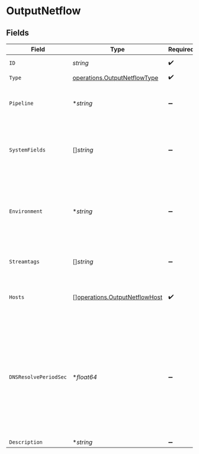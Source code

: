 # OutputNetflow


## Fields

| Field                                                                                                                                                                         | Type                                                                                                                                                                          | Required                                                                                                                                                                      | Description                                                                                                                                                                   |
| ----------------------------------------------------------------------------------------------------------------------------------------------------------------------------- | ----------------------------------------------------------------------------------------------------------------------------------------------------------------------------- | ----------------------------------------------------------------------------------------------------------------------------------------------------------------------------- | ----------------------------------------------------------------------------------------------------------------------------------------------------------------------------- |
| `ID`                                                                                                                                                                          | *string*                                                                                                                                                                      | :heavy_check_mark:                                                                                                                                                            | Unique ID for this output                                                                                                                                                     |
| `Type`                                                                                                                                                                        | [operations.OutputNetflowType](../../models/operations/outputnetflowtype.md)                                                                                                  | :heavy_check_mark:                                                                                                                                                            | N/A                                                                                                                                                                           |
| `Pipeline`                                                                                                                                                                    | **string*                                                                                                                                                                     | :heavy_minus_sign:                                                                                                                                                            | Pipeline to process data before sending out to this output                                                                                                                    |
| `SystemFields`                                                                                                                                                                | []*string*                                                                                                                                                                    | :heavy_minus_sign:                                                                                                                                                            | Fields to automatically add to events, such as cribl_pipe. Supports wildcards.                                                                                                |
| `Environment`                                                                                                                                                                 | **string*                                                                                                                                                                     | :heavy_minus_sign:                                                                                                                                                            | Optionally, enable this config only on a specified Git branch. If empty, will be enabled everywhere.                                                                          |
| `Streamtags`                                                                                                                                                                  | []*string*                                                                                                                                                                    | :heavy_minus_sign:                                                                                                                                                            | Tags for filtering and grouping in @{product}                                                                                                                                 |
| `Hosts`                                                                                                                                                                       | [][operations.OutputNetflowHost](../../models/operations/outputnetflowhost.md)                                                                                                | :heavy_check_mark:                                                                                                                                                            | One or more NetFlow destinations to forward events to                                                                                                                         |
| `DNSResolvePeriodSec`                                                                                                                                                         | **float64*                                                                                                                                                                    | :heavy_minus_sign:                                                                                                                                                            | How often to resolve the destination hostname to an IP address. Ignored if all destinations are IP addresses. A value of 0 means every datagram sent will incur a DNS lookup. |
| `Description`                                                                                                                                                                 | **string*                                                                                                                                                                     | :heavy_minus_sign:                                                                                                                                                            | N/A                                                                                                                                                                           |